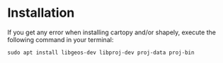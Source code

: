 # Installation

If you get any error when installing cartopy and/or shapely, execute the following command in your terminal:
```
sudo apt install libgeos-dev libproj-dev proj-data proj-bin
```
